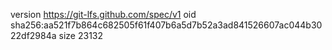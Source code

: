 version https://git-lfs.github.com/spec/v1
oid sha256:aa521f7b864c682505f61f407b6a5d7b52a3ad841526607ac044b3022df2984a
size 23132
